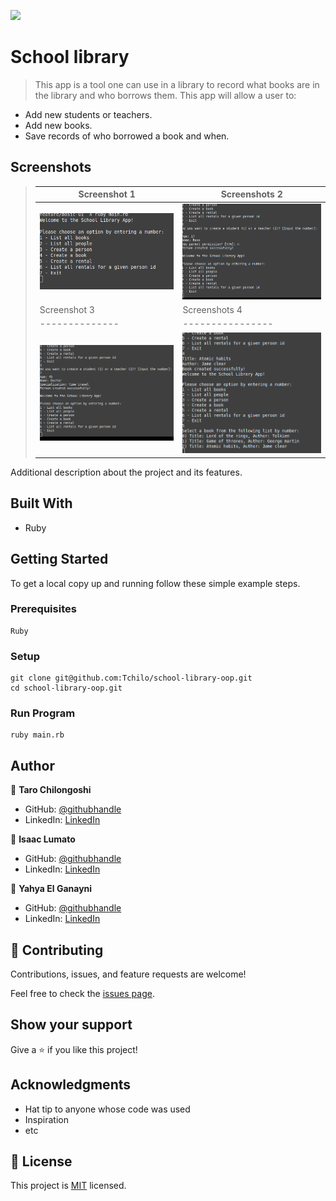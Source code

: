 ![](https://img.shields.io/badge/Microverse-blueviolet)

# School library

> This app is a tool one can use in a library to record what books are in the library and who borrows them. This app will allow a user to:

- Add new students or teachers.
- Add new books.
- Save records of who borrowed a book and when.

## Screenshots

> |Screenshot 1|Screenshots 2|
> |--------------|----------------|
> |![](./img/app1.png)|![](./img/app2.png)|!
> |Screenshot 3|Screenshots 4|
> |--------------|----------------|
> |![](./img/app3.png)|![](./img/app4.png)|!


Additional description about the project and its features.

## Built With

- Ruby




## Getting Started


To get a local copy up and running follow these simple example steps.

### Prerequisites
```
Ruby
```

### Setup
```
git clone git@github.com:Tchilo/school-library-oop.git
cd school-library-oop.git
```

### Run Program
```
ruby main.rb
```


## Author

👤 **Taro Chilongoshi**

- GitHub: [@githubhandle](https://github.com/Tchilo)
- LinkedIn: [LinkedIn](https://linkedin.com/in/TaroChilongoshi)

👤 **Isaac Lumato**

- GitHub: [@githubhandle](https://github.com/isaka-lumato)
- LinkedIn: [LinkedIn](https://linkedin.com/in/lumatoisaac)

👤 **Yahya El Ganayni**

- GitHub: [@githubhandle](https://github.com/yahyaelganyni1)
- LinkedIn: [LinkedIn](https://www.linkedin.com/in/yahya-el-ganayni-a456115b/)



## 🤝 Contributing

Contributions, issues, and feature requests are welcome!

Feel free to check the [issues page](../../issues/).

## Show your support

Give a ⭐️ if you like this project!

## Acknowledgments

- Hat tip to anyone whose code was used
- Inspiration
- etc

## 📝 License

This project is [MIT](./MIT.md) licensed.
